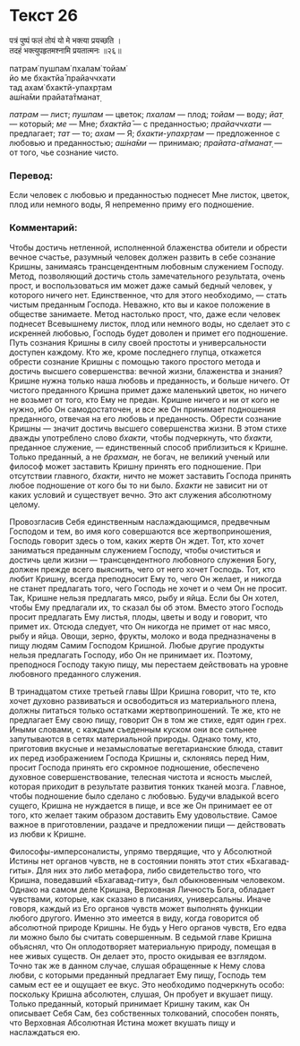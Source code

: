 # Текст 26

पत्रं पुष्पं फलं तोयं यो मे भक्त्या प्रयच्छति ।  
तदहं भक्त्युपहृतमश्नामि प्रयतात्मनः ॥२६॥

патрам̇ пушпам̇ пхалам̇ тойам̇  
йо ме бхактйа̄ прайаччхати  
тад ахам̇ бхактй-упахр̣там  
аш́на̄ми прайата̄тманат̣

_патрам_ — лист; _пушпам_ — цветок; _пхалам_ — плод; _тойам_ — воду; _йат̣_ — который; _ме_ — Мне; _бхактйа̄_ — с преданностью; _прайаччхати_ — предлагает; _тат_ — то; _ахам_ — Я; _бхакти-упахр̣там_ — предложенное с любовью и преданностью; _аш́на̄ми_ — принимаю; _прайата-а̄тманат̣_ — от того, чье сознание чисто.

### Перевод:

Если человек с любовью и преданностью поднесет Мне листок, цветок, плод или немного воды, Я непременно приму его подношение.

### Комментарий:

Чтобы достичь нетленной, исполненной блаженства обители и обрести вечное счастье, разумный человек должен развить в себе сознание Кришны, занимаясь трансцендентным любовным служением Господу. Метод, позволяющий достичь столь замечательного результата, очень прост, и воспользоваться им может даже самый бедный человек, у которого ничего нет. Единственное, что для этого необходимо, — стать чистым преданным Господа. Неважно, кто вы и какое положение в обществе занимаете. Метод настолько прост, что, даже если человек поднесет Всевышнему листок, плод или немного воды, но сделает это с искренней любовью, Господь будет доволен и примет его подношение. Путь сознания Кришны в силу своей простоты и универсальности доступен каждому. Кто же, кроме последнего глупца, откажется обрести сознание Кришны с помощью такого простого метода и достичь высшего совершенства: вечной жизни, блаженства и знания? Кришне нужна только наша любовь и преданность, и больше ничего. От чистого преданного Кришна примет даже маленький цветок, но ничего не возьмет от того, кто Ему не предан. Кришне ничего и ни от кого не нужно, ибо Он самодостаточен, и все же Он принимает подношения преданного, отвечая на его любовь и преданность. Обрести сознание Кришны — значит достичь высшего совершенства жизни. В этом стихе дважды употреблено слово _бхакти,_ чтобы подчеркнуть, что _бхакти,_ преданное служение, — единственный способ приблизиться к Кришне. Только преданный, а не _брахман,_ не богач, не великий ученый или философ может заставить Кришну принять его подношение. При отсутствии главного, _бхакти,_ ничто не может заставить Господа принять любое подношение от кого бы то ни было. _Бхакти_ не зависит ни от каких условий и существует вечно. Это акт служения абсолютному целому.

Провозгласив Себя единственным наслаждающимся, предвечным Господом и тем, во имя кого совершаются все жертвоприношения, Господь говорит здесь о том, каких жертв Он ждет. Тот, кто хочет заниматься преданным служением Господу, чтобы очиститься и достичь цели жизни — трансцендентного любовного служения Богу, должен прежде всего выяснить, чего от него хочет Господь. Тот, кто любит Кришну, всегда преподносит Ему то, чего Он желает, и никогда не станет предлагать того, чего Господь не хочет и о чем Он не просит. Так, Кришне нельзя предлагать мясо, рыбу и яйца. Если бы Он хотел, чтобы Ему предлагали их, то сказал бы об этом. Вместо этого Господь просит предлагать Ему листья, плоды, цветы и воду и говорит, что примет их. Отсюда следует, что Он никогда не примет от нас мясо, рыбу и яйца. Овощи, зерно, фрукты, молоко и вода предназначены в пищу людям Самим Господом Кришной. Любые другие продукты нельзя предлагать Господу, ибо Он не принимает их. Поэтому, преподнося Господу такую пищу, мы перестаем действовать на уровне любовного преданного служения.

В тринадцатом стихе третьей главы Шри Кришна говорит, что те, кто хочет духовно развиваться и освободиться из материального плена, должны питаться только остатками жертвоприношений. Те же, кто не предлагает Ему свою пищу, говорит Он в том же стихе, едят один грех. Иными словами, с каждым съеденным куском они все сильнее запутываются в сетях материальной природы. Однако тому, кто, приготовив вкусные и незамысловатые вегетарианские блюда, ставит их перед изображением Господа Кришны и, склоняясь перед Ним, просит Господа принять его скромное подношение, обеспечено духовное совершенствование, телесная чистота и ясность мыслей, которая приходит в результате развития тонких тканей мозга. Главное, чтобы подношение было сделано с любовью. Будучи владыкой всего сущего, Кришна не нуждается в пище, и все же Он принимает ее от того, кто желает таким образом доставить Ему удовольствие. Самое важное в приготовлении, раздаче и предложении пищи — действовать из любви к Кришне.

Философы-имперсоналисты, упрямо твердящие, что у Абсолютной Истины нет органов чувств, не в состоянии понять этот стих «Бхагавад-гиты». Для них это либо метафора, либо свидетельство того, что Кришна, поведавший «Бхагавад-гиту», был обыкновенным человеком. Однако на самом деле Кришна, Верховная Личность Бога, обладает чувствами, которые, как сказано в писаниях, универсальны. Иначе говоря, каждый из Его органов чувств может выполнять функции любого другого. Именно это имеется в виду, когда говорится об абсолютной природе Кришны. Не будь у Него органов чувств, Его едва ли можно было бы считать совершенным. В седьмой главе Кришна объяснял, что Он оплодотворяет материальную природу, помещая в нее живых существ. Он делает это, просто окидывая ее взглядом. Точно так же в данном случае, слушая обращенные к Нему слова любви, с которыми преданный предлагает Ему пищу, Господь тем самым ест ее и ощущает ее вкус. Это необходимо подчеркнуть особо: поскольку Кришна абсолютен, слушая, Он пробует и вкушает пищу. Только преданный, который принимает Кришну таким, как Он описывает Себя Сам, без собственных толкований, способен понять, что Верховная Абсолютная Истина может вкушать пищу и наслаждаться ею.